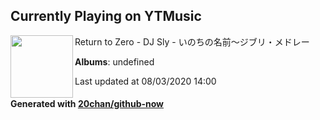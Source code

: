 ## Currently Playing on YTMusic

[<img align="left" width="100" src="https://i.ytimg.com/vi/wOLiEu7275E/hqdefault.jpg?sqp=-oaymwEWCMACELQBIAQqCghQEJADGFogjgJIWg&rs">](https://music.youtube.com/channel/UCxP6lNdvbkkn3KXc7aG1XfQ)

Return to Zero - DJ Sly - いのちの名前～ジブリ・メドレー

**Albums**: undefined

Last updated at 08/03/2020 14:00

#### Generated with [20chan/github-now](https://github.com/20chan/github-now)


<!--
**20chan/20chan** is a ✨ _special_ ✨ repository because its `README.md` (this file) appears on your GitHub profile.

Here are some ideas to get you started:

- 🔭 I’m currently working on ...
- 🌱 I’m currently learning ...
- 👯 I’m looking to collaborate on ...
- 🤔 I’m looking for help with ...
- 💬 Ask me about ...
- 📫 How to reach me: ...
- 😄 Pronouns: ...
- ⚡ Fun fact: ...
-->
